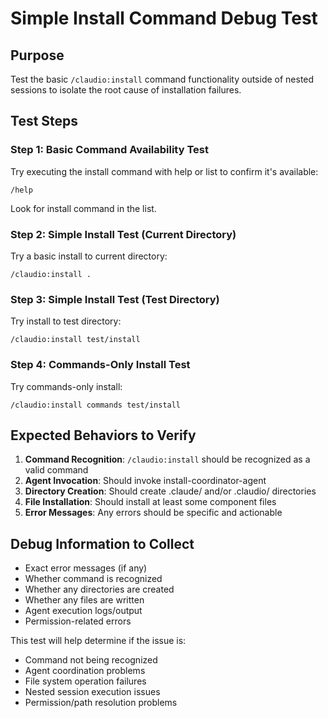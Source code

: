 # Simple Install Command Debug Test

## Purpose
Test the basic `/claudio:install` command functionality outside of nested sessions to isolate the root cause of installation failures.

## Test Steps

### Step 1: Basic Command Availability Test
Try executing the install command with help or list to confirm it's available:
```
/help
```
Look for install command in the list.

### Step 2: Simple Install Test (Current Directory)
Try a basic install to current directory:
```
/claudio:install .
```

### Step 3: Simple Install Test (Test Directory)  
Try install to test directory:
```
/claudio:install test/install
```

### Step 4: Commands-Only Install Test
Try commands-only install:
```
/claudio:install commands test/install
```

## Expected Behaviors to Verify

1. **Command Recognition**: `/claudio:install` should be recognized as a valid command
2. **Agent Invocation**: Should invoke install-coordinator-agent 
3. **Directory Creation**: Should create .claude/ and/or .claudio/ directories
4. **File Installation**: Should install at least some component files
5. **Error Messages**: Any errors should be specific and actionable

## Debug Information to Collect

- Exact error messages (if any)
- Whether command is recognized
- Whether any directories are created
- Whether any files are written
- Agent execution logs/output
- Permission-related errors

This test will help determine if the issue is:
- Command not being recognized
- Agent coordination problems  
- File system operation failures
- Nested session execution issues
- Permission/path resolution problems